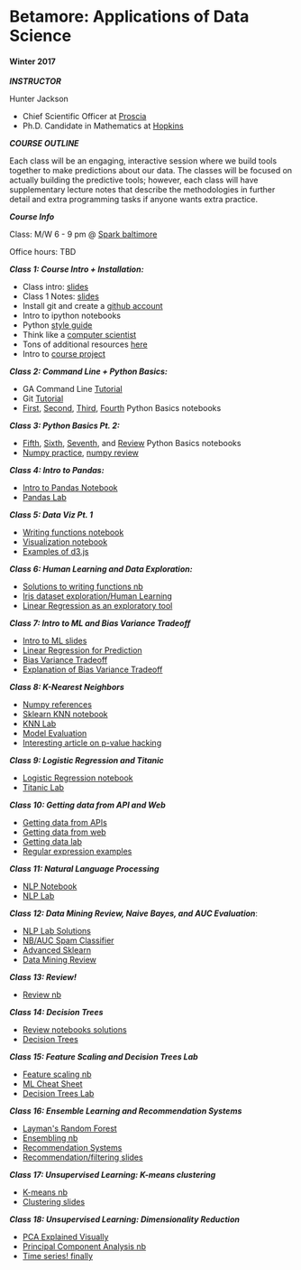 # Betamore: Applications of Data Science
#### Winter 2017

***INSTRUCTOR***

Hunter Jackson

*	Chief Scientific Officer at [Proscia](https://www.proscia.com)
*	Ph.D. Candidate in Mathematics at [Hopkins](https://www.math.jhu.edu)

***COURSE OUTLINE***

Each class will be an engaging, interactive session where we build tools together to make predictions about our data. The classes will be focused on actually building the predictive tools; however, each class will have supplementary lecture notes that describe the methodologies in further detail and extra programming tasks if anyone wants extra practice.


***Course Info***

Class: M/W 6 - 9 pm @ [Spark baltimore](http://spark-bmore.com/)

Office hours: TBD



***Class 1: Course Intro + Installation:***


*	Class intro: [slides](https://github.com/betamore/datasciencew17/blob/master/slides/DS_courseintro.pdf)
*	Class 1 Notes: [slides](https://github.com/betamore/datasciencew17/blob/master/slides/DS_lecture1.pdf)
* 	Install git and create a [github account](https://github.com)
* 	Intro to ipython notebooks
* 	Python [style guide](https://www.python.org/dev/peps/pep-0008/)
* 	Think like a [computer scientist](http://interactivepython.org/runestone/static/thinkcspy/toc.html#t-o-c)
* 	Tons of additional resources [here](https://github.com/betamore/datasciencew17/blob/master/notes/additional_resources.md)
* 	Intro to [course project](https://github.com/betamore/datasciencew17/blob/master/notes/course_project.md)


***Class 2: Command Line + Python Basics:***

*	GA Command Line [Tutorial](http://generalassembly.github.io/prework/cl/#/)
*	Git [Tutorial](https://try.github.io/levels/1/challenges/1)
*	[First](https://github.com/betamore/datasciencew17/blob/master/notebooks/01.ipynb), [Second](https://github.com/betamore/datasciencew17/blob/master/notebooks/02.ipynb), [Third](https://github.com/betamore/datasciencew17/blob/master/notebooks/03.ipynb), [Fourth](https://github.com/betamore/datasciencew17/blob/master/notebooks/04.ipynb) Python Basics notebooks


***Class 3: Python Basics Pt. 2:***

*	[Fifth](https://github.com/betamore/datasciencew17/blob/master/notebooks/05.ipynb), [Sixth](https://github.com/betamore/datasciencew17/blob/master/notebooks/06.ipynb), [Seventh](https://github.com/betamore/datasciencew17/blob/master/notebooks/07.ipynb), and [Review](https://github.com/betamore/datasciencew17/blob/master/notebooks/python-basics.ipynb) Python Basics notebooks
*	[Numpy practice](https://github.com/betamore/datasciencew17/blob/master/notebooks/np-practice.ipynb), [numpy review](https://github.com/betamore/datasciencew17/blob/master/notebooks/numpy-review.ipynb)


***Class 4: Intro to Pandas:***

*	[Intro to Pandas Notebook](https://github.com/betamore/datasciencew17/blob/master/notebooks/02-pandas.ipynb)
*	[Pandas Lab](https://github.com/betamore/datasciencew17/blob/master/notebooks/02_pandas_lab.ipynb)

***Class 5: Data Viz Pt. 1***

* [Writing functions notebook](https://github.com/betamore/datasciencew17/blob/master/notebooks/02_practice_exercises.ipynb)
* [Visualization notebook](https://github.com/betamore/datasciencew17/blob/master/notebooks/03-visualisation.ipynb)
* [Examples of d3.js](https://github.com/d3/d3/wiki/Gallery)

***Class 6: Human Learning and Data Exploration:***

* [Solutions to writing functions nb](https://github.com/betamore/datasciencew17/blob/master/notebooks/02_practice_exercises-solution.ipynb)
* [Iris dataset exploration/Human Learning](https://github.com/betamore/datasciencew17/blob/master/notebooks/04_iris_prework.ipynb)
* [Linear Regression as an exploratory tool](https://github.com/betamore/datasciencew17/blob/master/notebooks/04-linear_regression.ipynb)


***Class 7: Intro to ML and Bias Variance Tradeoff***

* [Intro to ML slides](https://github.com/betamore/datasciencew17/blob/master/slides/DS_Lecture2.pdf)
* [Linear Regression for Prediction](https://github.com/betamore/datasciencew17/blob/master/notebooks/05_linear_regression.ipynb)
* [Bias Variance Tradeoff](https://github.com/betamore/datasciencew17/blob/master/notebooks/05_bias_variance_tradeoff.ipynb)
*  [Explanation of Bias Variance Tradeoff](http://scott.fortmann-roe.com/docs/BiasVariance.html)

***Class 8: K-Nearest Neighbors***

* [Numpy references](https://github.com/betamore/datasciencew17/blob/master/notebooks/04_numpy_ref.ipynb)
* [Sklearn KNN notebook](https://github.com/betamore/datasciencew17/blob/master/notebooks/04_sklearn_knn.ipynb)
* [KNN Lab](https://github.com/betamore/datasciencew17/blob/master/notebooks/04_knn_lab.ipynb)
* [Model Evaluation](https://github.com/betamore/datasciencew17/blob/master/notebooks/05_model_evaluation.ipynb)
* [Interesting article on p-value hacking](https://www.dailydot.com/parsec/data-manipulation-tool-science-p-hacking/)

***Class 9: Logistic Regression and Titanic***

* [Logistic Regression notebook](https://github.com/betamore/datasciencew17/blob/master/notebooks/06_logistic_regression.ipynb)
* [Titanic Lab](https://github.com/betamore/datasciencew17/blob/master/notebooks/06_titanic.md)

***Class 10: Getting data from API and Web***

* [Getting data from APIs](https://github.com/betamore/datasciencew17/blob/master/notebooks/03_getting_data_from_api.ipynb)
* [Getting data from web](https://github.com/betamore/datasciencew17/blob/master/notebooks/03_getting_data_from_web.ipynb)
* [Getting data lab](https://github.com/betamore/datasciencew17/blob/master/notebooks/03_getting_data_lab.ipynb)
* [Regular expression examples](https://github.com/betamore/datasciencew17/blob/master/notebooks/03_regex_example.ipynb)

***Class 11: Natural Language Processing***

* [NLP Notebook](https://github.com/betamore/datasciencew17/blob/master/notebooks/07_nlp.ipynb)
* [NLP Lab](https://github.com/betamore/datasciencew17/blob/master/notebooks/07_nlp_lab.ipynb)

***Class 12: Data Mining Review, Naive Bayes, and AUC Evaluation***:

* [NLP Lab Solutions](https://github.com/betamore/datasciencew17/blob/master/notebooks/07_nlp_lab_solutions.ipynb)
* [NB/AUC Spam Classifier](https://github.com/betamore/datasciencew17/blob/master/notebooks/08_naive_bayes_roc_auc.ipynb)
* [Advanced Sklearn](https://github.com/betamore/datascienceF16/blob/master/notebooks/09_advanced_sklearn.ipynb)
* [Data Mining Review](https://github.com/betamore/datascienceF16/blob/master/notebooks/06-data_mining_sklearn.ipynb)

***Class 13: Review!***

* [Review nb](https://github.com/betamore/datasciencew17/blob/master/notebooks/10_review.ipynb	)

***Class 14: Decision Trees***

* [Review notebooks solutions](https://github.com/betamore/datasciencew17/blob/master/notebooks/10_review-solutions.ipynb)
* [Decision Trees](https://github.com/betamore/datasciencew17/blob/master/notebooks/11_decision_trees.ipynb)

***Class 15: Feature Scaling and Decision Trees Lab***

* [Feature scaling nb](https://github.com/betamore/datasciencew17/blob/master/notebooks/12-feature_scaling_model_importance.ipynb)
* [ML Cheat Sheet](http://ryancompton.net/assets/ml_cheat_sheet/supervised_learning.html)
* [Decision Trees Lab](https://github.com/betamore/datasciencew17/blob/master/notebooks/decisiontrees_lab.ipynb)

***Class 16: Ensemble Learning and Recommendation Systems***

* [Layman's Random Forest](https://www.quora.com/How-does-randomization-in-a-random-forest-work/answer/Edwin-Chen-1)
* [Ensembling nb](https://github.com/betamore/datasciencew17/blob/master/notebooks/12_ensembling.ipynb)
* [Recommendation Systems](https://github.com/betamore/datasciencew17/blob/master/notebooks/recommender_systems.ipynb)
* [Recommendation/filtering slides](https://github.com/betamore/datasciencew17/blob/master/slides/DS_lecture5.pdf)

***Class 17: Unsupervised Learning: K-means clustering***

* [K-means nb](https://github.com/betamore/datasciencew17/blob/master/notebooks/14_clustering.ipynb)
* [Clustering slides](https://github.com/betamore/datasciencew17/blob/master/slides/DS_lecture4.pdf)

***Class 18: Unsupervised Learning: Dimensionality Reduction***

* [PCA Explained Visually](http://setosa.io/ev/principal-component-analysis/)
* [Principal Component Analysis nb](https://github.com/betamore/datasciencew17/blob/master/notebooks/13_pca.ipynb)
* [Time series! finally](https://github.com/betamore/datasciencew17/blob/master/notebooks/05-time_series.ipynb)











